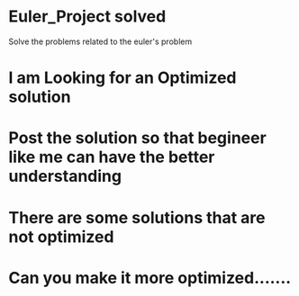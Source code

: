 # Euler_Project solved
Solve the problems related to the euler's problem

# I am Looking for an Optimized solution 
# Post the solution so that begineer like me can have the better understanding
# There are some solutions that are not optimized 
   # Can you make it more optimized.......
